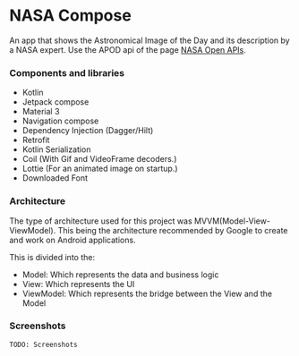 # NASA Compose

An app that shows the Astronomical Image of the Day and its description by a NASA expert. Use the APOD api of the page [NASA Open APIs](https://api.nasa.gov/).

### Components and libraries

- Kotlin
- Jetpack compose
- Material 3
- Navigation compose
- Dependency Injection (Dagger/Hilt)
- Retrofit
- Kotlin Serialization
- Coil (With Gif and VideoFrame decoders.)
- Lottie (For an animated image on startup.)
- Downloaded Font

### Architecture

The type of architecture used for this project was MVVM(Model-View-ViewModel). This being the architecture recommended by Google to create and work on Android applications.

This is divided into the: 

- Model: Which represents the data and business logic
- View: Which represents the UI
- ViewModel: Which represents the bridge between the View and the Model

### Screenshots

`TODO: Screenshots`
